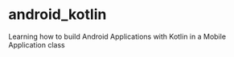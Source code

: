 # android_kotlin

Learning how to build Android Applications with Kotlin in a Mobile Application class
